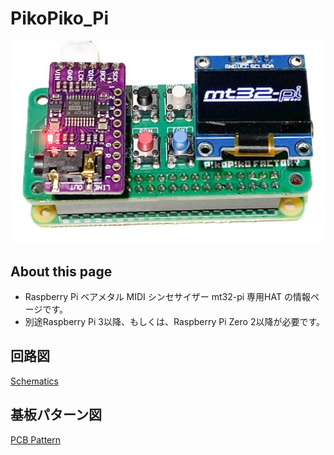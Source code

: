 # PikoPiko_Pi

![outlineiimage](/Image/PikoPiko_Pi.jpg)


## About this page
- Raspberry Pi ベアメタル MIDI シンセサイザー mt32-pi 専用HAT の情報ページです。
- 別途Raspberry Pi 3以降、もしくは、Raspberry Pi Zero 2以降が必要です。

## 回路図

[Schematics](/Hardware/mt32-pi-uHAT_schematic.pdf)

## 基板パターン図

[PCB Pattern](/Hardware/mt32-pi-uHAT_pattern.pdf)
